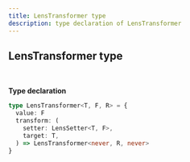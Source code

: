 ```yaml
---
title: LensTransformer type
description: type declaration of LensTransformer
---
```


## LensTransformer type
<br>

**Type declaration**

```typescript
type LensTransformer<T, F, R> = {
  value: F
  transform: (
    setter: LensSetter<T, F>,
    target: T,
  ) => LensTransformer<never, R, never>
}
```
